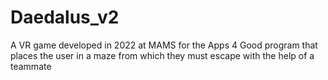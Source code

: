 # Daedalus_v2
 A VR game developed in 2022 at MAMS for the Apps 4 Good program that places the user in a maze from which they must escape with the help of a teammate
